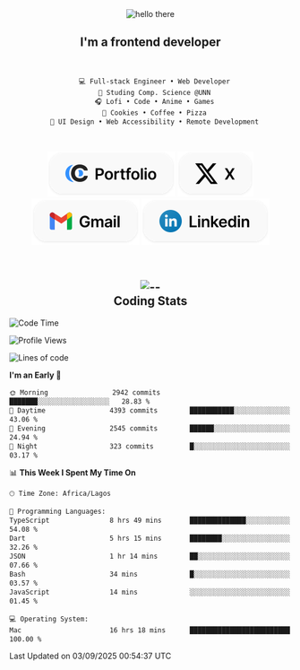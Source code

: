 <div align="center">
  
  <img src="https://readme-typing-svg.demolab.com?font=Fira+Code&weight=600&size=24&duration=4000&pause=300&color=3291FF&center=true&vCenter=true&random=false&width=300&height=24&lines=Hey+There;Hola;Namaste;Aloha;Bonjour;Konnichiwa" alt="hello there" height="36" width="300" />
  <h2>I'm a frontend developer</h2>
  
</div>

<br/>

<div align="center">
  
  ```
    💻 Full-stack Engineer • Web Developer
    💼 Studing Comp. Science @UNN
    🎧 Lofi • Code • Anime • Games
    🍪 Cookies • Coffee • Pizza
    📖 UI Design • Web Accessibility • Remote Development
  ```

</div>

<br/>

<div align="center">

  [![portfolio](./assets/badge-portfolio.svg)](https://okoyecharles.com)
  [![X](./assets/badge-x.svg)](https://x.com/okoyecharlesk)
  [![mail](./assets/badge-mail.svg)](mailto:okoyecharles509@gmail.com)
  [![linkedin](./assets/badge-linkedin.svg)](https://linkedin.com/in/okoyecharles)
  
</div>

<br/>



<div align="center">

  <h2>
    <img src="https://media.giphy.com/media/UVG0BN8TOMKkPOJS6e/giphy.gif?cid=790b7611dhvp8dydhh4r22mjr73owy4d5zzlo7s5zyk60w8s&ep=v1_stickers_search&rid=giphy.gif&ct=s" alt="--" height="50" width="50" />
    <br/>
    Coding Stats
  </h2>
  
</div>

<!--START_SECTION:waka-->
![Code Time](http://img.shields.io/badge/Code%20Time-777%20hrs%2056%20mins-blue)

![Profile Views](http://img.shields.io/badge/Profile%20Views-0-blue)

![Lines of code](https://img.shields.io/badge/From%20Hello%20World%20I%27ve%20Written-9.6%20million%20lines%20of%20code-blue)

**I'm an Early 🐤** 

```text
🌞 Morning                2942 commits        ███████░░░░░░░░░░░░░░░░░░   28.83 % 
🌆 Daytime                4393 commits        ███████████░░░░░░░░░░░░░░   43.06 % 
🌃 Evening                2545 commits        ██████░░░░░░░░░░░░░░░░░░░   24.94 % 
🌙 Night                  323 commits         █░░░░░░░░░░░░░░░░░░░░░░░░   03.17 % 
```


📊 **This Week I Spent My Time On** 

```text
🕑︎ Time Zone: Africa/Lagos

💬 Programming Languages: 
TypeScript               8 hrs 49 mins       ██████████████░░░░░░░░░░░   54.08 % 
Dart                     5 hrs 15 mins       ████████░░░░░░░░░░░░░░░░░   32.26 % 
JSON                     1 hr 14 mins        ██░░░░░░░░░░░░░░░░░░░░░░░   07.66 % 
Bash                     34 mins             █░░░░░░░░░░░░░░░░░░░░░░░░   03.57 % 
JavaScript               14 mins             ░░░░░░░░░░░░░░░░░░░░░░░░░   01.45 % 

💻 Operating System: 
Mac                      16 hrs 18 mins      █████████████████████████   100.00 % 
```


 Last Updated on 03/09/2025 00:54:37 UTC
<!--END_SECTION:waka-->

